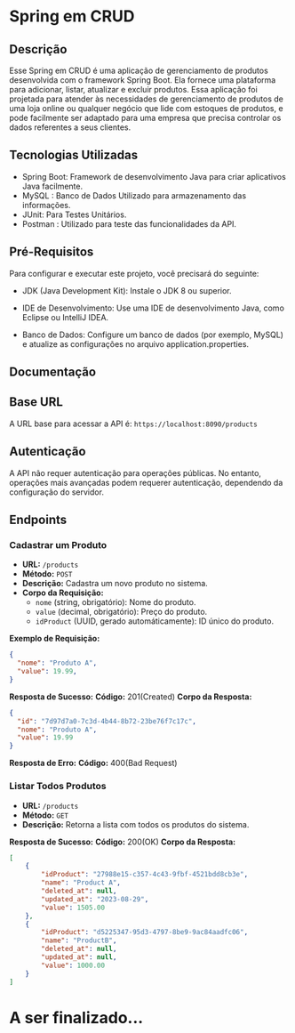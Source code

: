 # Spring em CRUD

## Descrição

Esse Spring em CRUD é uma aplicação de gerenciamento de produtos desenvolvida com o framework Spring Boot. Ela fornece uma plataforma para adicionar, listar, atualizar e excluir produtos.
Essa aplicação foi projetada para atender às necessidades de gerenciamento de produtos de uma loja online ou qualquer negócio que lide com estoques de produtos, e pode facilmente ser adaptado
para uma empresa que precisa controlar os dados referentes a seus clientes.

## Tecnologias Utilizadas

- Spring Boot: Framework de desenvolvimento Java para criar aplicativos Java facilmente.
- MySQL : Banco de Dados Utilizado para armazenamento das informações.
- JUnit: Para Testes Unitários.
- Postman : Utilizado para teste das funcionalidades da API.

## Pré-Requisitos

Para configurar e executar este projeto, você precisará do seguinte:

- JDK (Java Development Kit): Instale o JDK 8 ou superior.

- IDE de Desenvolvimento: Use uma IDE de desenvolvimento Java, como Eclipse ou IntelliJ IDEA.

- Banco de Dados: Configure um banco de dados (por exemplo, MySQL) e atualize as configurações no arquivo application.properties.

## Documentação

## Base URL

A URL base para acessar a API é: `https://localhost:8090/products`

## Autenticação

A API não requer autenticação para operações públicas. No entanto, operações mais avançadas podem requerer autenticação, dependendo da configuração do servidor.

## Endpoints

### Cadastrar um Produto

- **URL:** `/products`
- **Método:** `POST`
- **Descrição:** Cadastra um novo produto no sistema.
- **Corpo da Requisição:**
  - `nome` (string, obrigatório): Nome do produto.
  - `value` (decimal, obrigatório): Preço do produto.
  - `idProduct` (UUID, gerado automáticamente): ID único do produto.

**Exemplo de Requisição:**

```json
{
  "nome": "Produto A",
  "value": 19.99,
}
```

**Resposta de Sucesso:**
**Código:** 201(Created)
**Corpo da Resposta:**
```json
{
  "id": "7d97d7a0-7c3d-4b44-8b72-23be76f7c17c",
  "nome": "Produto A",
  "value": 19.99
}
```
**Resposta de Erro:**
**Código:** 400(Bad Request)

### Listar Todos Produtos

- **URL:** `/products`
- **Método:** `GET`
- **Descrição:** Retorna a lista com todos os produtos do sistema.

**Resposta de Sucesso:**
**Código:** 200(OK)
**Corpo da Resposta:**
```json
[
    {
        "idProduct": "27988e15-c357-4c43-9fbf-4521bdd8cb3e",
        "name": "Product A",
        "deleted_at": null,
        "updated_at": "2023-08-29",
        "value": 1505.00
    },
    {
        "idProduct": "d5225347-95d3-4797-8be9-9ac84aadfc06",
        "name": "ProductB",
        "deleted_at": null,
        "updated_at": null,
        "value": 1000.00
    }
]
```

# A ser finalizado...
